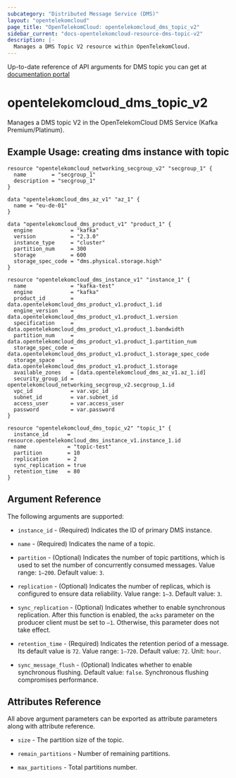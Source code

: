 ```yaml
---
subcategory: "Distributed Message Service (DMS)"
layout: "opentelekomcloud"
page_title: "OpenTelekomCloud: opentelekomcloud_dms_topic_v2"
sidebar_current: "docs-opentelekomcloud-resource-dms-topic-v2"
description: |-
  Manages a DMS Topic V2 resource within OpenTelekomCloud.
---
```


Up-to-date reference of API arguments for DMS topic you can get at
[documentation portal](https://docs.otc.t-systems.com/distributed-message-service/api-ref/apis_v2_recommended/topic_management/index.html#topic-300000004)

# opentelekomcloud_dms_topic_v2

Manages a DMS topic V2 in the OpenTelekomCloud DMS Service (Kafka Premium/Platinum).

## Example Usage: creating dms instance with topic

```hcl
resource "opentelekomcloud_networking_secgroup_v2" "secgroup_1" {
  name        = "secgroup_1"
  description = "secgroup_1"
}

data "opentelekomcloud_dms_az_v1" "az_1" {
  name = "eu-de-01"
}

data "opentelekomcloud_dms_product_v1" "product_1" {
  engine            = "kafka"
  version           = "2.3.0"
  instance_type     = "cluster"
  partition_num     = 300
  storage           = 600
  storage_spec_code = "dms.physical.storage.high"
}

resource "opentelekomcloud_dms_instance_v1" "instance_1" {
  name              = "kafka-test"
  engine            = "kafka"
  product_id        = data.opentelekomcloud_dms_product_v1.product_1.id
  engine_version    = data.opentelekomcloud_dms_product_v1.product_1.version
  specification     = data.opentelekomcloud_dms_product_v1.product_1.bandwidth
  partition_num     = data.opentelekomcloud_dms_product_v1.product_1.partition_num
  storage_spec_code = data.opentelekomcloud_dms_product_v1.product_1.storage_spec_code
  storage_space     = data.opentelekomcloud_dms_product_v1.product_1.storage
  available_zones   = [data.opentelekomcloud_dms_az_v1.az_1.id]
  security_group_id = opentelekomcloud_networking_secgroup_v2.secgroup_1.id
  vpc_id            = var.vpc_id
  subnet_id         = var.subnet_id
  access_user       = var.access_user
  password          = var.password
}

resource "opentelekomcloud_dms_topic_v2" "topic_1" {
  instance_id      = resource.opentelekomcloud_dms_instance_v1.instance_1.id
  name             = "topic-test"
  partition        = 10
  replication      = 2
  sync_replication = true
  retention_time   = 80
}
```

## Argument Reference

The following arguments are supported:

* `instance_id` - (Required) Indicates the ID of primary DMS instance.

* `name` - (Required) Indicates the name of a topic.

* `partition` - (Optional) Indicates the number of topic partitions,
  which is used to set the number of concurrently consumed messages.
  Value range: `1–200`. Default value: `3`.

* `replication` - (Optional) Indicates the number of replicas,
  which is configured to ensure data reliability.
  Value range: `1–3`. Default value: `3`.

* `sync_replication` - (Optional) Indicates whether to enable synchronous replication.
  After this function is enabled, the `acks` parameter on the producer client must be set to `–1`.
  Otherwise, this parameter does not take effect.

* `retention_time` - (Required) Indicates the retention period of a message. Its default value is `72`.
  Value range: `1–720`. Default value: `72`. Unit: `hour`.

* `sync_message_flush` - (Optional) Indicates whether to enable synchronous flushing.
  Default value: `false`. Synchronous flushing compromises performance.


## Attributes Reference

All above argument parameters can be exported as attribute parameters along with attribute reference.

* `size` - The partition size of the topic.

* `remain_partitions` - Number of remaining partitions.

* `max_partitions` - Total partitions number.
